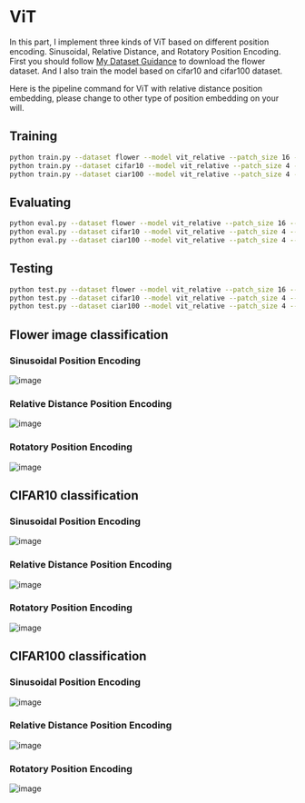 # ViT #
In this part, I implement three kinds of ViT based on different position encoding. Sinusoidal, Relative Distance, and Rotatory Position Encoding. First you should follow [My Dataset Guidance](https://github.com/tungyen/Deep_learning_CV/tree/master/Dataset) to download the flower dataset. And I also train the model based on cifar10 and cifar100 dataset.

Here is the pipeline command for ViT with relative distance position embedding, please change to other type of position embedding on your will.

## Training ##
```bash
python train.py --dataset flower --model vit_relative --patch_size 16 --img_size 224 --class_num 5
python train.py --dataset cifar10 --model vit_relative --patch_size 4 --img_size 32 --class_num 10
python train.py --dataset ciar100 --model vit_relative --patch_size 4 --img_size 32 --class_num 100
```

## Evaluating ##
```bash
python eval.py --dataset flower --model vit_relative --patch_size 16 --img_size 224 --class_num 5
python eval.py --dataset cifar10 --model vit_relative --patch_size 4 --img_size 32 --class_num 10
python eval.py --dataset ciar100 --model vit_relative --patch_size 4 --img_size 32 --class_num 100
```

## Testing ##
```bash
python test.py --dataset flower --model vit_relative --patch_size 16 --img_size 224 --class_num 5
python test.py --dataset cifar10 --model vit_relative --patch_size 4 --img_size 32 --class_num 10
python test.py --dataset ciar100 --model vit_relative --patch_size 4 --img_size 32 --class_num 100
```


## Flower image classification ##

### Sinusoidal Position Encoding ###

![image](https://github.com/tungyen/Deep_learning_CV/blob/master/2D_classification/ViT/img/vit_sinusoidal_flower.png)

### Relative Distance Position Encoding ###

![image](https://github.com/tungyen/Deep_learning_CV/blob/master/2D_classification/ViT/img/vit_relative_flower.png)

### Rotatory Position Encoding ###

![image](https://github.com/tungyen/Deep_learning_CV/blob/master/2D_classification/ViT/img/vit_rope_flower.png)


## CIFAR10 classification ##

### Sinusoidal Position Encoding ###

![image](https://github.com/tungyen/Deep_learning_CV/blob/master/2D_classification/ViT/img/vit_sinusoidal_cifar10.png)

### Relative Distance Position Encoding ###

![image](https://github.com/tungyen/Deep_learning_CV/blob/master/2D_classification/ViT/img/vit_relative_cifar10.png)

### Rotatory Position Encoding ###

![image](https://github.com/tungyen/Deep_learning_CV/blob/master/2D_classification/ViT/img/vit_rope_cifar10.png)


## CIFAR100 classification ##

### Sinusoidal Position Encoding ###

![image](https://github.com/tungyen/Deep_learning_CV/blob/master/2D_classification/ViT/img/vit_sinusoidal_cifar100.png)

### Relative Distance Position Encoding ###

![image](https://github.com/tungyen/Deep_learning_CV/blob/master/2D_classification/ViT/img/vit_relative_cifar100.png)

### Rotatory Position Encoding ###

![image](https://github.com/tungyen/Deep_learning_CV/blob/master/2D_classification/ViT/img/vit_rope_cifar100.png)